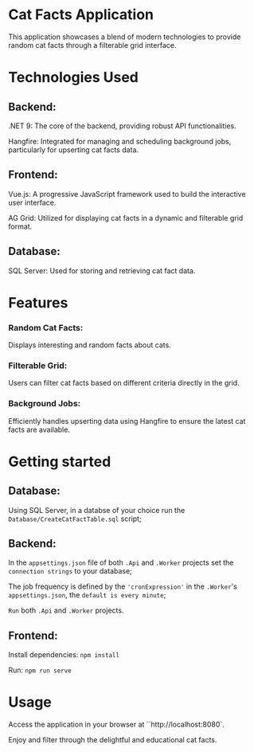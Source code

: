 # Cat Facts Application
This application showcases a blend of modern technologies to provide random cat facts through a filterable grid interface.

# Technologies Used
## Backend:
.NET 9: The core of the backend, providing robust API functionalities.

Hangfire: Integrated for managing and scheduling background jobs, particularly for upserting cat facts data.

## Frontend:
Vue.js: A progressive JavaScript framework used to build the interactive user interface.

AG Grid: Utilized for displaying cat facts in a dynamic and filterable grid format.

## Database:
SQL Server: Used for storing and retrieving cat fact data.

# Features
### Random Cat Facts: 
Displays interesting and random facts about cats.

### Filterable Grid: 
Users can filter cat facts based on different criteria directly in the grid.

### Background Jobs: 
Efficiently handles upserting data using Hangfire to ensure the latest cat facts are available.

# Getting started

## Database:
Using SQL Server, in a databse of your choice run the `Database/CreateCatFactTable.sql` script;

## Backend:
In the `appsettings.json` file of both `.Api` and `.Worker` projects set the `connection strings` to your database;

The job frequency is defined by the `'cronExpression'` in the `.Worker`'s `appsettings.json`, the `default is every minute`;

`Run` both `.Api` and `.Worker` projects.

## Frontend:
Install dependencies: `npm install`

Run: `npm run serve`

# Usage
Access the application in your browser at ``http://localhost:8080`.

Enjoy and filter through the delightful and educational cat facts.

